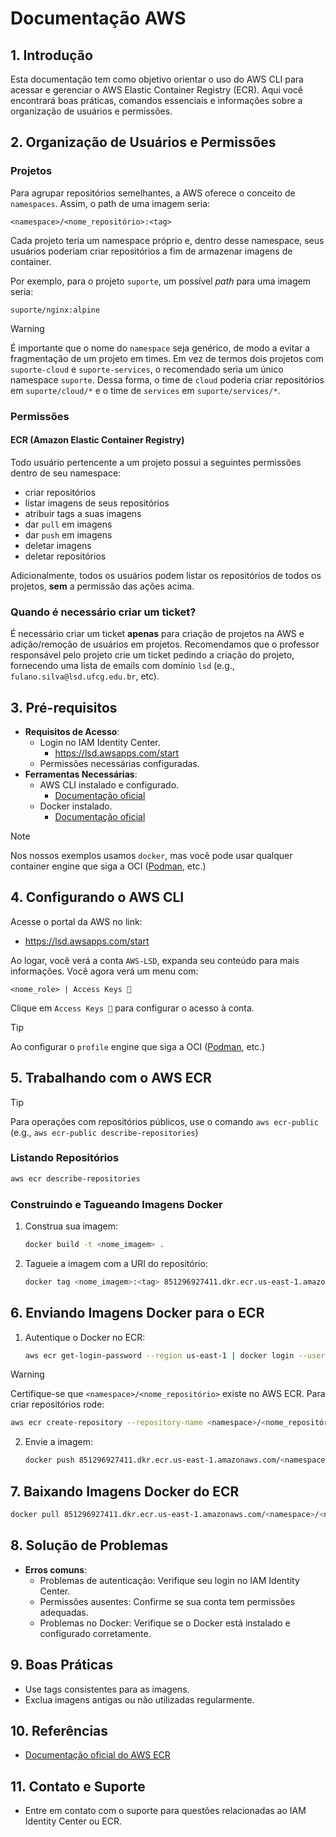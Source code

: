 # Documentação AWS

## 1. Introdução

Esta documentação tem como objetivo orientar o uso do AWS CLI para acessar e gerenciar o AWS Elastic Container Registry (ECR). Aqui você encontrará boas práticas, comandos essenciais e informações sobre a organização de usuários e permissões.

## 2. Organização de Usuários e Permissões

### Projetos

Para agrupar repositórios semelhantes, a AWS oferece o conceito de `namespaces`. Assim, o path de uma imagem seria:

```text
<namespace>/<nome_repositório>:<tag>
```

Cada projeto teria um namespace próprio e, dentro desse namespace, seus usuários poderiam criar repositórios a fim de armazenar imagens de container.

Por exemplo, para o projeto `suporte`, um possível _path_ para uma imagem seria:

```text
suporte/nginx:alpine
```

> [!WARNING]
> É importante que o nome do `namespace` seja genérico, de modo a evitar a fragmentação de um projeto em times. Em vez de termos dois projetos com `suporte-cloud` e `suporte-services`, o recomendado seria um único namespace `suporte`. Dessa forma, o time de `cloud` poderia criar repositórios em `suporte/cloud/*` e o time de `services` em `suporte/services/*`.

### Permissões

#### ECR (Amazon Elastic Container Registry)

Todo usuário pertencente a um projeto possui a seguintes permissões dentro de seu namespace:

- criar repositórios
- listar imagens de seus repositórios
- atribuir tags a suas imagens
- dar `pull` em imagens
- dar `push` em imagens
- deletar imagens
- deletar repositórios

Adicionalmente, todos os usuários podem listar os repositórios de todos os projetos, **sem** a permissão das ações acima.

### Quando é necessário criar um ticket?

É necessário criar um ticket **apenas** para criação de projetos na AWS e adição/remoção de usuários em projetos. Recomendamos que o professor responsável pelo projeto crie um ticket pedindo a criação do projeto, fornecendo uma lista de emails com domínio `lsd` (e.g., `fulano.silva@lsd.ufcg.edu.br`, etc).

## 3. Pré-requisitos

- **Requisitos de Acesso**:
  - Login no IAM Identity Center.
    - <https://lsd.awsapps.com/start>
  - Permissões necessárias configuradas.
- **Ferramentas Necessárias**:
  - AWS CLI instalado e configurado.
    - [Documentação oficial](https://docs.aws.amazon.com/cli/latest/userguide/getting-started-install.html)
  - Docker instalado.
    - [Documentação oficial](https://docs.docker.com/engine/install/)

> [!NOTE]
> Nos nossos exemplos usamos `docker`, mas você pode usar qualquer container engine que siga a OCI ([Podman](https://podman.io/), etc.)

## 4. Configurando o AWS CLI

Acesse o portal da AWS no link:

- <https://lsd.awsapps.com/start>

Ao logar, você verá a conta `AWS-LSD`, expanda seu conteúdo para mais informações. Você agora verá um menu com:

```text
<nome_role> | Access Keys 🔑
```

Clique em `Access Keys 🔑` para configurar o acesso à conta.

> [!TIP]
> Ao configurar o `profile` engine que siga a OCI ([Podman](https://podman.io/), etc.)

## 5. Trabalhando com o AWS ECR

> [!TIP]
> Para operações com repositórios públicos, use o comando `aws ecr-public` (e.g., `aws ecr-public describe-repositories`)

### Listando Repositórios

```bash
aws ecr describe-repositories
```

### Construindo e Tagueando Imagens Docker

1. Construa sua imagem:

   ```bash
   docker build -t <nome_imagem> .
   ```

2. Tagueie a imagem com a URI do repositório:

   ```bash
   docker tag <nome_imagem>:<tag> 851296927411.dkr.ecr.us-east-1.amazonaws.com/<namespace>/<nome_repositório>:<tag>
   ```

## 6. Enviando Imagens Docker para o ECR

1. Autentique o Docker no ECR:

   ```bash
   aws ecr get-login-password --region us-east-1 | docker login --username AWS --password-stdin 851296927411.dkr.ecr.us-east-1.amazonaws.com
   ```

> [!WARNING]
> Certifique-se que `<namespace>/<nome_repositório>` existe no AWS ECR. Para criar repositórios rode:
>
> ```bash
> aws ecr create-repository --repository-name <namespace>/<nome_repositório>
> ```

2. Envie a imagem:

   ```bash
   docker push 851296927411.dkr.ecr.us-east-1.amazonaws.com/<namespace>/<nome_repositório>:<tag>
   ```

## 7. Baixando Imagens Docker do ECR

```bash
docker pull 851296927411.dkr.ecr.us-east-1.amazonaws.com/<namespace>/<nome_repositório>:<tag>
```

## 8. Solução de Problemas

- **Erros comuns**:
  - Problemas de autenticação: Verifique seu login no IAM Identity Center.
  - Permissões ausentes: Confirme se sua conta tem permissões adequadas.
  - Problemas no Docker: Verifique se o Docker está instalado e configurado corretamente.

## 9. Boas Práticas

- Use tags consistentes para as imagens.
- Exclua imagens antigas ou não utilizadas regularmente.

## 10. Referências

- [Documentação oficial do AWS ECR](https://docs.aws.amazon.com/AmazonECR/latest/userguide/what-is-ecr.html)

## 11. Contato e Suporte

- Entre em contato com o suporte para questões relacionadas ao IAM Identity Center ou ECR.
